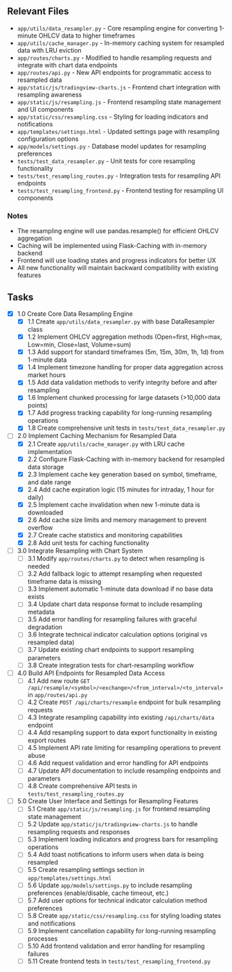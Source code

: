 ## Relevant Files

- `app/utils/data_resampler.py` - Core resampling engine for converting 1-minute OHLCV data to higher timeframes
- `app/utils/cache_manager.py` - In-memory caching system for resampled data with LRU eviction
- `app/routes/charts.py` - Modified to handle resampling requests and integrate with chart data endpoints
- `app/routes/api.py` - New API endpoints for programmatic access to resampled data
- `app/static/js/tradingview-charts.js` - Frontend chart integration with resampling awareness
- `app/static/js/resampling.js` - Frontend resampling state management and UI components
- `app/static/css/resampling.css` - Styling for loading indicators and notifications
- `app/templates/settings.html` - Updated settings page with resampling configuration options
- `app/models/settings.py` - Database model updates for resampling preferences
- `tests/test_data_resampler.py` - Unit tests for core resampling functionality
- `tests/test_resampling_routes.py` - Integration tests for resampling API endpoints
- `tests/test_resampling_frontend.py` - Frontend testing for resampling UI components

### Notes

- The resampling engine will use pandas.resample() for efficient OHLCV aggregation
- Caching will be implemented using Flask-Caching with in-memory backend
- Frontend will use loading states and progress indicators for better UX
- All new functionality will maintain backward compatibility with existing features

## Tasks

- [x] 1.0 Create Core Data Resampling Engine
  - [x] 1.1 Create `app/utils/data_resampler.py` with base DataResampler class
  - [x] 1.2 Implement OHLCV aggregation methods (Open=first, High=max, Low=min, Close=last, Volume=sum)
  - [x] 1.3 Add support for standard timeframes (5m, 15m, 30m, 1h, 1d) from 1-minute data
  - [x] 1.4 Implement timezone handling for proper data aggregation across market hours
  - [x] 1.5 Add data validation methods to verify integrity before and after resampling
  - [x] 1.6 Implement chunked processing for large datasets (>10,000 data points)
  - [x] 1.7 Add progress tracking capability for long-running resampling operations
  - [x] 1.8 Create comprehensive unit tests in `tests/test_data_resampler.py`

- [ ] 2.0 Implement Caching Mechanism for Resampled Data
  - [x] 2.1 Create `app/utils/cache_manager.py` with LRU cache implementation
  - [x] 2.2 Configure Flask-Caching with in-memory backend for resampled data storage
  - [x] 2.3 Implement cache key generation based on symbol, timeframe, and date range
  - [x] 2.4 Add cache expiration logic (15 minutes for intraday, 1 hour for daily)
  - [x] 2.5 Implement cache invalidation when new 1-minute data is downloaded
  - [x] 2.6 Add cache size limits and memory management to prevent overflow
  - [x] 2.7 Create cache statistics and monitoring capabilities
  - [x] 2.8 Add unit tests for caching functionality

- [ ] 3.0 Integrate Resampling with Chart System
  - [ ] 3.1 Modify `app/routes/charts.py` to detect when resampling is needed
  - [ ] 3.2 Add fallback logic to attempt resampling when requested timeframe data is missing
  - [ ] 3.3 Implement automatic 1-minute data download if no base data exists
  - [ ] 3.4 Update chart data response format to include resampling metadata
  - [ ] 3.5 Add error handling for resampling failures with graceful degradation
  - [ ] 3.6 Integrate technical indicator calculation options (original vs resampled data)
  - [ ] 3.7 Update existing chart endpoints to support resampling parameters
  - [ ] 3.8 Create integration tests for chart-resampling workflow

- [ ] 4.0 Build API Endpoints for Resampled Data Access
  - [ ] 4.1 Add new route `GET /api/resample/<symbol>/<exchange>/<from_interval>/<to_interval>` in `app/routes/api.py`
  - [ ] 4.2 Create `POST /api/charts/resample` endpoint for bulk resampling requests
  - [ ] 4.3 Integrate resampling capability into existing `/api/charts/data` endpoint
  - [ ] 4.4 Add resampling support to data export functionality in existing export routes
  - [ ] 4.5 Implement API rate limiting for resampling operations to prevent abuse
  - [ ] 4.6 Add request validation and error handling for API endpoints
  - [ ] 4.7 Update API documentation to include resampling endpoints and parameters
  - [ ] 4.8 Create comprehensive API tests in `tests/test_resampling_routes.py`

- [ ] 5.0 Create User Interface and Settings for Resampling Features
  - [ ] 5.1 Create `app/static/js/resampling.js` for frontend resampling state management
  - [ ] 5.2 Update `app/static/js/tradingview-charts.js` to handle resampling requests and responses
  - [ ] 5.3 Implement loading indicators and progress bars for resampling operations
  - [ ] 5.4 Add toast notifications to inform users when data is being resampled
  - [ ] 5.5 Create resampling settings section in `app/templates/settings.html`
  - [ ] 5.6 Update `app/models/settings.py` to include resampling preferences (enable/disable, cache timeout, etc.)
  - [ ] 5.7 Add user options for technical indicator calculation method preferences
  - [ ] 5.8 Create `app/static/css/resampling.css` for styling loading states and notifications
  - [ ] 5.9 Implement cancellation capability for long-running resampling processes
  - [ ] 5.10 Add frontend validation and error handling for resampling failures
  - [ ] 5.11 Create frontend tests in `tests/test_resampling_frontend.py`
